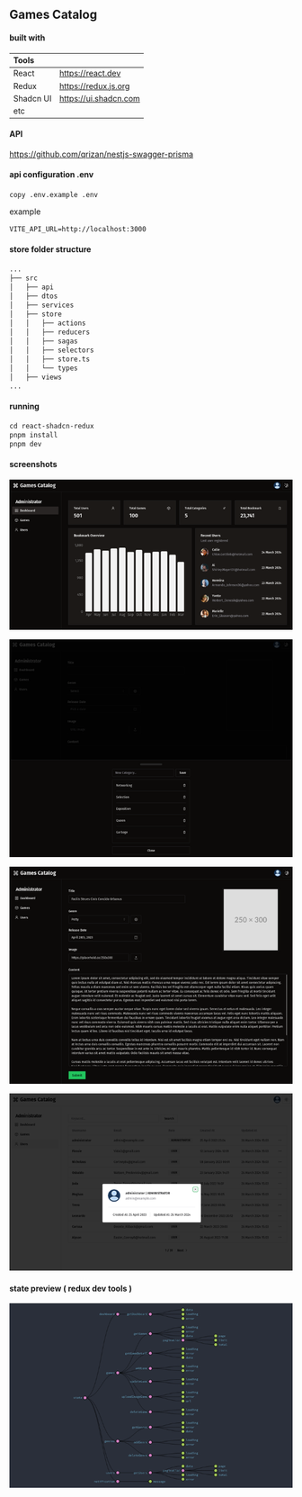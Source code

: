 ## Games Catalog

#### built with

| Tools  |  |
| :--- | :--- |
| React  | https://react.dev  |
| Redux | https://redux.js.org  |
| Shadcn UI | https://ui.shadcn.com |
| etc |  |

#### API

https://github.com/qrizan/nestjs-swagger-prisma

#### api configuration .env
```
copy .env.example .env
```
example
```
VITE_API_URL=http://localhost:3000
```

#### store folder structure 

```
...
├── src
│   ├── api
│   ├── dtos
│   ├── services
│   ├── store
│   │   ├── actions
│   │   ├── reducers
│   │   ├── sagas
│   │   ├── selectors
│   │   ├── store.ts
│   │   └── types
│   ├── views
...
```
#### running
```
cd react-shadcn-redux
pnpm install
pnpm dev
```
#### screenshots

![dashboard](screenshots/dashboard.png)

![genre](screenshots/genre.png)

![edit-game-post](screenshots/edit-game-post.png)

![user-list](screenshots/user-list.png)

#### state preview ( redux dev tools )

![redux-tool](screenshots/redux-tool.png)
  